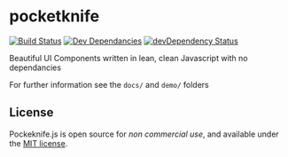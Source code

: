 pocketknife
===========

[![Build Status](https://travis-ci.org/sw4/pocketknife.svg)](https://travis-ci.org/sw4/pocketknife)
[![Dev Dependancies](https://david-dm.org/sw4/pocketknife.png)](https://david-dm.org/sw4/pocketknife)
[![devDependency Status](https://david-dm.org/sw4/pocketknife/dev-status.svg)](https://david-dm.org/sw4/pocketknife#info=devDependencies)

Beautiful UI Components written in lean, clean Javascript with no dependancies

For further information see the `docs/` and `demo/` folders

License
----

Pockeknife.js is open source for *non commercial use*, and available under the [MIT license](https://github.com/sw4/pocketknife/blob/master/LICENSE-MIT).
